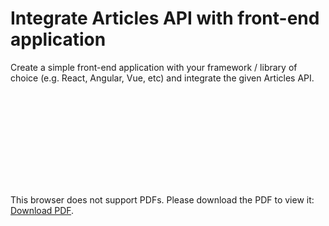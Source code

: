 # Integrate Articles API with front-end application

Create a simple front-end application with your framework / library of choice (e.g. React, Angular, Vue, etc) and integrate the given Articles API.

<object data="PA1.pdf" type="application/pdf" width="700px" height="700px">
    <embed src="http://yoursite.com/the.pdf">
        <p>This browser does not support PDFs. Please download the PDF to view it: <a href="http://yoursite.com/the.pdf">Download PDF</a>.</p>
    </embed>
</object>